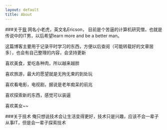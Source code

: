 ```yaml
---
layout: default
title: About
---
```



###关于[我](https://github.com/ericsonyc)
网名小老虎，英文名Ericson，
目前是个苦逼的计算机研究僧，也就是传说中的IT男，以后希望learn more and be a better man。

这篇博客主要用于记录平时学习的东西，方便以后查阅（可能转载好的文章居多），也会有自己整理的内容，会坚持更新

喜欢美食，爱吃各种肉，所以越来越胖

喜欢旅游，最大的愿望就是无拘无束的到处玩

喜欢看电影，电视剧，据说是老年痴呆的前兆

喜欢探索新的东西，感觉可以装逼

喜欢美女~~


###关于技术
俺只想说技术会让生活变得更好，技术只是兴趣，应该不会一辈子从事IT，但是会一辈子探索技术
